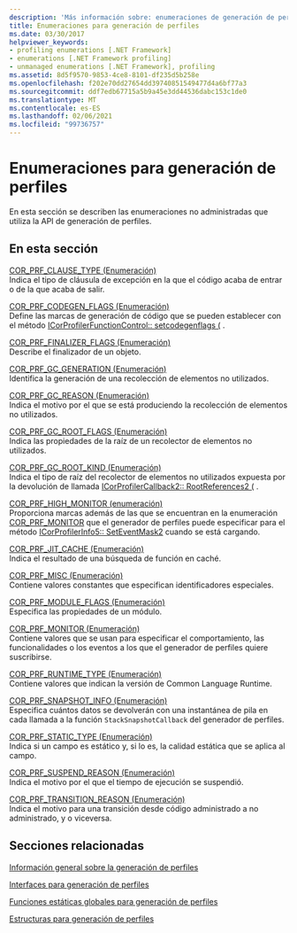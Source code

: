 ```yaml
---
description: 'Más información sobre: enumeraciones de generación de perfiles'
title: Enumeraciones para generación de perfiles
ms.date: 03/30/2017
helpviewer_keywords:
- profiling enumerations [.NET Framework]
- enumerations [.NET Framework profiling]
- unmanaged enumerations [.NET Framework], profiling
ms.assetid: 8d5f9570-9853-4ce8-8101-df235d5b258e
ms.openlocfilehash: f202e70dd27654dd39740851549477d4a6bf77a3
ms.sourcegitcommit: ddf7edb67715a5b9a45e3dd44536dabc153c1de0
ms.translationtype: MT
ms.contentlocale: es-ES
ms.lasthandoff: 02/06/2021
ms.locfileid: "99736757"
---
```

# <a name="profiling-enumerations"></a>Enumeraciones para generación de perfiles

En esta sección se describen las enumeraciones no administradas que utiliza la API de generación de perfiles.  
  
## <a name="in-this-section"></a>En esta sección  

 [COR_PRF_CLAUSE_TYPE (Enumeración)](cor-prf-clause-type-enumeration.md)  
 Indica el tipo de cláusula de excepción en la que el código acaba de entrar o de la que acaba de salir.  
  
 [COR_PRF_CODEGEN_FLAGS (Enumeración)](cor-prf-codegen-flags-enumeration.md)  
 Define las marcas de generación de código que se pueden establecer con el método [ICorProfilerFunctionControl:: setcodegenflags (](icorprofilerfunctioncontrol-setcodegenflags-method.md) .  
  
 [COR_PRF_FINALIZER_FLAGS (Enumeración)](cor-prf-finalizer-flags-enumeration.md)  
 Describe el finalizador de un objeto.  
  
 [COR_PRF_GC_GENERATION (Enumeración)](cor-prf-gc-generation-enumeration.md)  
 Identifica la generación de una recolección de elementos no utilizados.  
  
 [COR_PRF_GC_REASON (Enumeración)](cor-prf-gc-reason-enumeration.md)  
 Indica el motivo por el que se está produciendo la recolección de elementos no utilizados.  
  
 [COR_PRF_GC_ROOT_FLAGS (Enumeración)](cor-prf-gc-root-flags-enumeration.md)  
 Indica las propiedades de la raíz de un recolector de elementos no utilizados.  
  
 [COR_PRF_GC_ROOT_KIND (Enumeración)](cor-prf-gc-root-kind-enumeration.md)  
 Indica el tipo de raíz del recolector de elementos no utilizados expuesta por la devolución de llamada [ICorProfilerCallback2:: RootReferences2 (](icorprofilercallback2-rootreferences2-method.md) .  
  
 [COR_PRF_HIGH_MONITOR (enumeración)](cor-prf-high-monitor-enumeration.md)  
 Proporciona marcas además de las que se encuentran en la enumeración [COR_PRF_MONITOR](cor-prf-monitor-enumeration.md) que el generador de perfiles puede especificar para el método [ICorProfilerInfo5:: SetEventMask2](icorprofilerinfo5-seteventmask2-method.md) cuando se está cargando.  
  
 [COR_PRF_JIT_CACHE (Enumeración)](cor-prf-jit-cache-enumeration.md)  
 Indica el resultado de una búsqueda de función en caché.  
  
 [COR_PRF_MISC (Enumeración)](cor-prf-misc-enumeration.md)  
 Contiene valores constantes que especifican identificadores especiales.  
  
 [COR_PRF_MODULE_FLAGS (Enumeración)](cor-prf-module-flags-enumeration.md)  
 Especifica las propiedades de un módulo.  
  
 [COR_PRF_MONITOR (Enumeración)](cor-prf-monitor-enumeration.md)  
 Contiene valores que se usan para especificar el comportamiento, las funcionalidades o los eventos a los que el generador de perfiles quiere suscribirse.  
  
 [COR_PRF_RUNTIME_TYPE (Enumeración)](cor-prf-runtime-type-enumeration.md)  
 Contiene valores que indican la versión de Common Language Runtime.  
  
 [COR_PRF_SNAPSHOT_INFO (Enumeración)](cor-prf-snapshot-info-enumeration.md)  
 Especifica cuántos datos se devolverán con una instantánea de pila en cada llamada a la función `StackSnapshotCallback` del generador de perfiles.  
  
 [COR_PRF_STATIC_TYPE (Enumeración)](cor-prf-static-type-enumeration.md)  
 Indica si un campo es estático y, si lo es, la calidad estática que se aplica al campo.  
  
 [COR_PRF_SUSPEND_REASON (Enumeración)](cor-prf-suspend-reason-enumeration.md)  
 Indica el motivo por el que el tiempo de ejecución se suspendió.  
  
 [COR_PRF_TRANSITION_REASON (Enumeración)](cor-prf-transition-reason-enumeration.md)  
 Indica el motivo para una transición desde código administrado a no administrado, y o viceversa.  
  
## <a name="related-sections"></a>Secciones relacionadas  

 [Información general sobre la generación de perfiles](profiling-overview.md)  
  
 [Interfaces para generación de perfiles](profiling-interfaces.md)  
  
 [Funciones estáticas globales para generación de perfiles](profiling-global-static-functions.md)  
  
 [Estructuras para generación de perfiles](profiling-structures.md)
